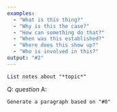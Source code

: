 ```yaml
---
examples:
  - "What is this thing?"
  - "Why is this the case?"
  - "How can something do that?"
  - "When was this established?"
  - "Where does this show up?"
  - "Who is involved in this?"
output: "#2"
---
```


```dual
List notes about "*topic*"
```

Q: *question*
A: 

```dual
Generate a paragraph based on "#0"
```